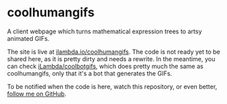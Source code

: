 # coolhumangifs
A client webpage which turns mathematical expression trees to artsy animated GIFs.

The site is live at [ilambda.io/coolhumangifs](http://ilambda.io/coolhumangifs). The code is not ready yet to be shared here, as it is pretty dirty and needs a rewrite.
In the meantime, you can check [iLambda/coolbotgifs](https://github.com/iLambda/coolgotgifs), which does pretty much the same as coolhumangifs, only that it's a bot that generates the GIFs.

To be notified when the code is here, watch this repository, or even better, [follow me on GitHub](https://github.com/iLambda).
